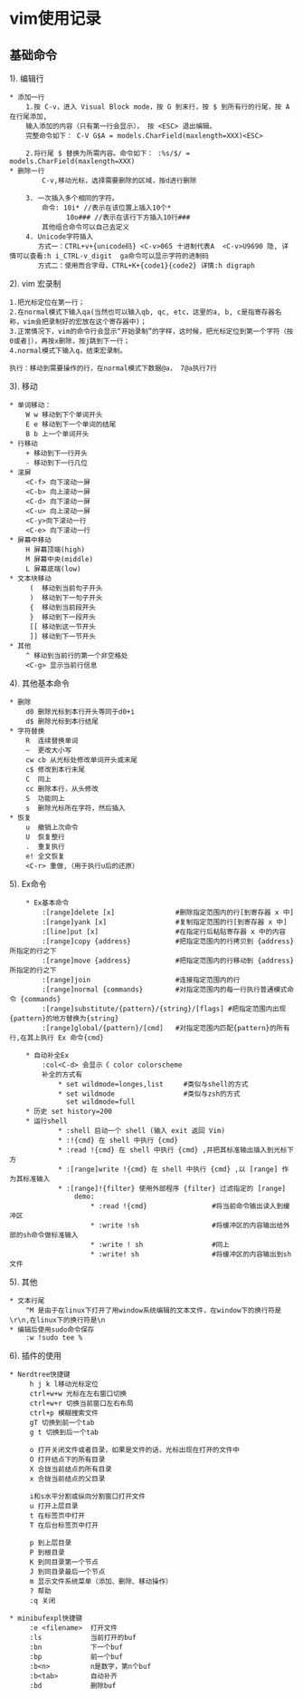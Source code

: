 # vim使用记录

## 基础命令
1). 编辑行 
```    
* 添加一行
    1.按 C-v，进入 Visual Block mode，按 G 到末行，按 $ 到所有行的行尾，按 A 在行尾添加,
    输入添加的内容（只有第一行会显示）， 按 <ESC> 退出编辑。
    完整命令如下： C-V G$A = models.CharField(maxlength=XXX)<ESC>

    2.将行尾 $ 替换为所需内容。命令如下： :%s/$/ = models.CharField(maxlength=XXX)
* 删除一行
        C-v,移动光标，选择需要删除的区域，按d进行删除
    
    3. 一次插入多个相同的字符。 
        命令: 10i* //表示在该位置上插入10个*
              10o### //表示在该行下方插入10行### 
        其他组合命令可以自己去定义
    4. Unicode字符插入
       方式一：CTRL+v+{unicode码} <C-v>065 十进制代表A  <C-v>U9690 隐, 详情可以查看:h i_CTRL-v_digit  ga命令可以显示字符的进制码 
       方式二：使用而合字母，CTRL+K+{code1}{code2} 详情:h digraph 

```

2). vim 宏录制
    
    1.把光标定位在第一行；
    2.在normal模式下输入qa(当然也可以输入qb, qc, etc，这里的a, b, c是指寄存器名称，vim会把录制好的宏放在这个寄存器中)；
    3.正常情况下，vim的命令行会显示“开始录制”的字样，这时候，把光标定位到第一个字符（按0或者|），再按x删除，按j跳到下一行；
    4.normal模式下输入q，结束宏录制。
    
    执行：移动到需要操作的行，在normal模式下数据@a， 7@a执行7行

3). 移动

    * 单词移动：
        W w 移动到下个单词开头 
        E e 移动到下一个单词的结尾 
        B b 上一个单词开头
    * 行移动
        + 移动到下一行开头 
        - 移动到下一行几位
    * 滚屏
        <C-f> 向下滚动一屏
        <C-b> 向上滚动一屏
        <C-d> 向下滚动一屏
        <C-u> 向上滚动一屏
        <C-y>向下滚动一行
        <C-e> 向下滚动一行
    * 屏幕中移动
        H 屏幕顶端(high)
        M 屏幕中央(middle)
        L 屏幕底端(low)
    * 文本块移动
         (  移动到当前句子开头
         )  移动到下一句子开头
         {  移动到当前段开头
         }  移动到下一段开头
         [[ 移动到这一节开头
         ]] 移动到下一节开头
    * 其他
        ^ 移动到当前行的第一个非空格处
        <C-g> 显示当前行信息


4). 其他基本命令

    * 删除
        d0 删除光标到本行开头等同于d0+i
        d$ 删除光标到本行结尾
    * 字符替换
        R  连续替换单词
        ~  更改大小写
        cw cb 从光标处修改单词开头或末尾
        c$ 修改到本行末尾
        C  同上
        cc 删除本行，从头修改
        S  功能同上
        s  删除光标所在字符，然后插入
    * 恢复
        u  撤销上次命令
        U  恢复整行
        .  重复执行
        e! 全文恢复
        <C-r> 重做,（用于执行u后的还原）

5). Ex命令

```
    * Ex基本命令
        :[range]delete [x]               #删除指定范围内的行[到寄存器 x 中]
        :[range]yank [x]                 #复制指定范围的行[到寄存器 x 中]
        :[line]put [x]                   #在指定行后粘贴寄存器 x 中的内容
        :[range]copy {address}           #把指定范围内的行拷贝到 {address} 所指定的行之下
        :[range]move {address}           #把指定范围内的行移动到 {address} 所指定的行之下
        :[range]join                     #连接指定范围内的行
        :[range]normal {commands}        #对指定范围内的每一行执行普通模式命令 {commands}
        :[range]substitute/{pattern}/{string}/[flags] #把指定范围内出现{pattern}的地方替换为{string}
        :[range]global/{pattern}/[cmd]   #对指定范围内匹配{pattern}的所有行,在其上执行 Ex 命令{cmd}

    * 自动补全Ex  
        :col<C-d> 会显示《 color colorscheme
        补全的方式有
            * set wildmode=longes,list     #类似与shell的方式
            * set wildmode                 #类似与zsh的方式
              set wildmode=full
    * 历史 set history=200
    * 运行shell 
            * :shell 启动一个 shell (输入 exit 返回 Vim)
            * :!{cmd} 在 shell 中执行 {cmd}
            * :read !{cmd} 在 shell 中执行 {cmd} ,并把其标准输出插入到光标下方
            * :[range]write !{cmd} 在 shell 中执行 {cmd} ,以 [range] 作为其标准输入
            * :[range]!{filter} 使用外部程序 {filter} 过滤指定的 [range]
                demo:
                    * :read !{cmd}                #将当前命令输出读入到缓冲区
                    * :write !sh                  #将缓冲区的内容输出给外部的sh命令做标准输入
                    * :write ! sh                 #同上
                    * :write! sh                  #将缓冲区的内容输出到sh文件
```

5). 其他
    
    * 文本行尾
        ^M 是由于在linux下打开了用window系统编辑的文本文件，在window下的换行符是\r\n,在linux下的换行符是\n
    * 编辑后使用sudo命令保存
        :w !sudo tee %


6). 插件的使用

    * Nerdtree快捷键
         h j k l移动光标定位
         ctrl+w+w 光标在左右窗口切换
         ctrl+w+r 切换当前窗口左右布局
         ctrl+p 模糊搜索文件
         gT 切换到前一个tab
         g t 切换到后一个tab
         
         o 打开关闭文件或者目录，如果是文件的话，光标出现在打开的文件中
         O 打开结点下的所有目录
         X 合拢当前结点的所有目录
         x 合拢当前结点的父目录

         i和s水平分割或纵向分割窗口打开文件
         u 打开上层目录
         t 在标签页中打开
         T 在后台标签页中打开

         p 到上层目录
         P 到根目录
         K 到同目录第一个节点
         J 到同目录最后一个节点
         m 显示文件系统菜单（添加、删除、移动操作）
         ? 帮助
         :q 关闭

    * minibufexpl快捷键
         :e <filename>  打开文件
         :ls            当前打开的buf
         :bn            下一个buf
         :bp            前一个buf
         :b<n>          n是数字，第n个buf
         :b<tab>        自动补齐
         :bd            删除buf




